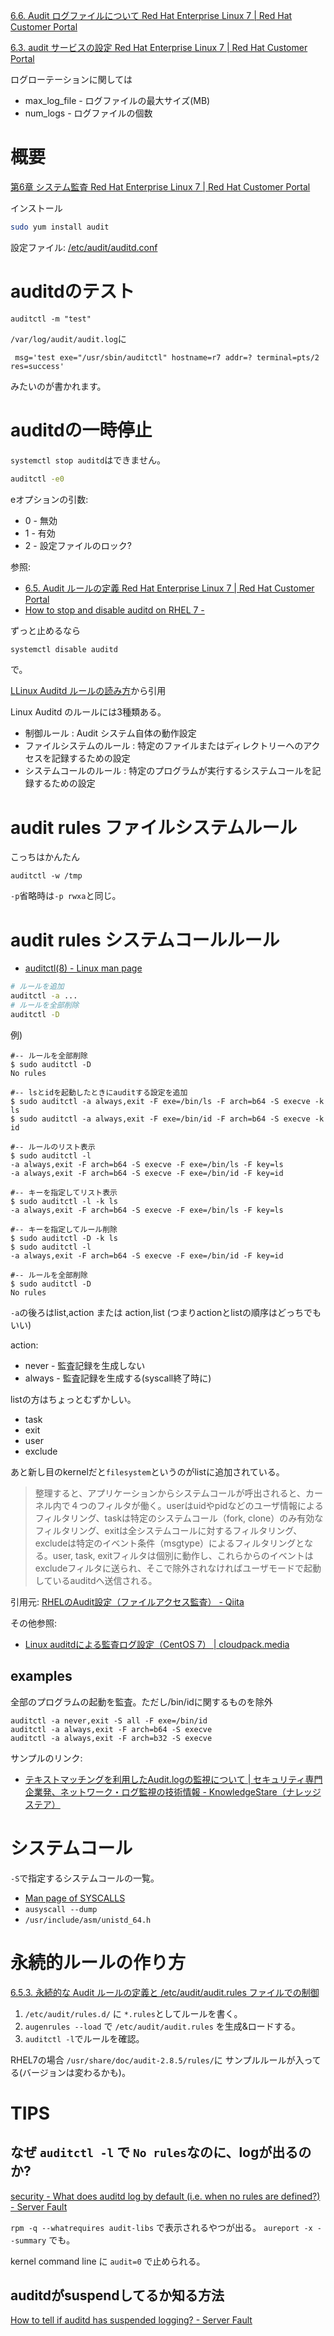 

[6.6. Audit ログファイルについて Red Hat Enterprise Linux 7 | Red Hat Customer Portal](https://access.redhat.com/documentation/ja-jp/red_hat_enterprise_linux/7/html/security_guide/sec-understanding_audit_log_files)

[6.3. audit サービスの設定 Red Hat Enterprise Linux 7 | Red Hat Customer Portal](https://access.redhat.com/documentation/ja-jp/red_hat_enterprise_linux/7/html/security_guide/sec-configuring_the_audit_service)

ログローテーションに関しては
- max_log_file - ログファイルの最大サイズ(MB)
- num_logs - ログファイルの個数


# 概要

[第6章 システム監査 Red Hat Enterprise Linux 7 \| Red Hat Customer Portal](https://access.redhat.com/documentation/ja-jp/red_hat_enterprise_linux/7/html/security_guide/chap-system_auditing#sec-audit_system_architecture)


インストール
```sh
sudo yum install audit
```

設定ファイル: [/etc/audit/auditd\.conf](https://access.redhat.com/documentation/ja-jp/red_hat_enterprise_linux/7/html/security_guide/sec-configuring_the_audit_service)


# auditdのテスト

```
auditctl -m "test"
```
`/var/log/audit/audit.log`に

```
 msg='test exe="/usr/sbin/auditctl" hostname=r7 addr=? terminal=pts/2 res=success'
```
みたいのが書かれます。


# auditdの一時停止

`systemctl stop auditd`はできません。

```sh
auditctl -e0
```

eオプションの引数:
- 0 - 無効
- 1 - 有効
- 2 - 設定ファイルのロック?

参照:
- [6\.5\. Audit ルールの定義 Red Hat Enterprise Linux 7 \| Red Hat Customer Portal](https://access.redhat.com/documentation/ja-jp/red_hat_enterprise_linux/7/html/security_guide/sec-defining_audit_rules_and_controls)
- [How to stop and disable auditd on RHEL 7 \-](http://kb.ictbanking.net/article.php?id=632)

ずっと止めるなら
```sh
systemctl disable auditd
```
で。

[LLinux Auditd ルールの読み方](https://runble1.com/linux-auditd-rule/)から引用

Linux Auditd のルールには3種類ある。

- 制御ルール : Audit システム自体の動作設定
- ファイルシステムのルール : 特定のファイルまたはディレクトリーへのアクセスを記録するための設定
- システムコールのルール : 特定のプログラムが実行するシステムコールを記録するための設定

# audit rules ファイルシステムルール

こっちはかんたん
```
auditctl -w /tmp
```

`-p`省略時は`-p rwxa`と同じ。


# audit rules システムコールルール

- [auditctl\(8\) \- Linux man page](https://linux.die.net/man/8/auditctl)


```sh
# ルールを追加
auditctl -a ...
# ルールを全部削除
auditctl -D
```

例)
```
#-- ルールを全部削除
$ sudo auditctl -D
No rules

#-- lsとidを起動したときにauditする設定を追加
$ sudo auditctl -a always,exit -F exe=/bin/ls -F arch=b64 -S execve -k ls
$ sudo auditctl -a always,exit -F exe=/bin/id -F arch=b64 -S execve -k id

#-- ルールのリスト表示
$ sudo auditctl -l
-a always,exit -F arch=b64 -S execve -F exe=/bin/ls -F key=ls
-a always,exit -F arch=b64 -S execve -F exe=/bin/id -F key=id

#-- キーを指定してリスト表示
$ sudo auditctl -l -k ls
-a always,exit -F arch=b64 -S execve -F exe=/bin/ls -F key=ls

#-- キーを指定してルール削除
$ sudo auditctl -D -k ls
$ sudo auditctl -l
-a always,exit -F arch=b64 -S execve -F exe=/bin/id -F key=id

#-- ルールを全部削除
$ sudo auditctl -D
No rules
```

`-a`の後ろはlist,action または action,list (つまりactionとlistの順序はどっちでもいい)

action:
- never - 監査記録を生成しない
- always - 監査記録を生成する(syscall終了時に)

listの方はちょっとむずかしい。
- task
- exit
- user
- exclude

あと新し目のkernelだと`filesystem`というのがlistに追加されている。

> 整理すると、アプリケーションからシステムコールが呼出されると、カーネル内で４つのフィルタが働く。userはuidやpidなどのユーザ情報によるフィルタリング、taskは特定のシステムコール（fork, clone）のみ有効なフィルタリング、exitは全システムコールに対するフィルタリング、excludeは特定のイベント条件（msgtype）によるフィルタリングとなる。user, task, exitフィルタは個別に動作し、これらからのイベントはexcludeフィルタに送られ、そこで除外されなければユーザモードで起動しているauditdへ送信される。

引用元: [RHELのAudit設定（ファイルアクセス監査） \- Qiita](https://qiita.com/ch7821/items/03bd936dd4cb070001b5)

その他参照:
- [Linux auditdによる監査ログ設定（CentOS 7） \| cloudpack\.media](https://cloudpack.media/52532)

## examples

全部のプログラムの起動を監査。ただし/bin/idに関するものを除外
```
auditctl -a never,exit -S all -F exe=/bin/id
auditctl -a always,exit -F arch=b64 -S execve
auditctl -a always,exit -F arch=b32 -S execve
```

サンプルのリンク:
- [テキストマッチングを利用したAudit\.logの監視について \| セキュリティ専門企業発、ネットワーク・ログ監視の技術情報 \- KnowledgeStare（ナレッジステア）](https://www.secuavail.com/kb/tech-blog/tb-201015_01/)

# システムコール

`-S`で指定するシステムコールの一覧。

- [Man page of SYSCALLS](https://linuxjm.osdn.jp/html/LDP_man-pages/man2/syscalls.2.html)
- `ausyscall --dump`
- `/usr/include/asm/unistd_64.h`


# 永続的ルールの作り方

[6.5.3. 永続的な Audit ルールの定義と /etc/audit/audit.rules ファイルでの制御](https://access.redhat.com/documentation/ja-jp/red_hat_enterprise_linux/7/html/security_guide/sec-defining_audit_rules_and_controls#sec-Defining_Audit_Rules_and_Controls_in_the_audit.rules_file)

1. `/etc/audit/rules.d/` に `*.rules`としてルールを書く。
2. `augenrules --load` で `/etc/audit/audit.rules` を生成&ロードする。
3. `auditctl -l`でルールを確認。

RHEL7の場合
`/usr/share/doc/audit-2.8.5/rules/`に
サンプルルールが入ってる(バージョンは変わるかも)。



# TIPS

## なぜ `auditctl -l` で `No rules`なのに、logが出るのか?

[security \- What does auditd log by default \(i\.e\. when no rules are defined?\) \- Server Fault](https://serverfault.com/questions/774862/what-does-auditd-log-by-default-i-e-when-no-rules-are-defined)

`rpm -q --whatrequires audit-libs` で表示されるやつが出る。
`aureport -x --summary` でも。

kernel command line に `audit=0` で止められる。

## auditdがsuspendしてるか知る方法

[How to tell if auditd has suspended logging? \- Server Fault](https://serverfault.com/questions/778121/how-to-tell-if-auditd-has-suspended-logging)